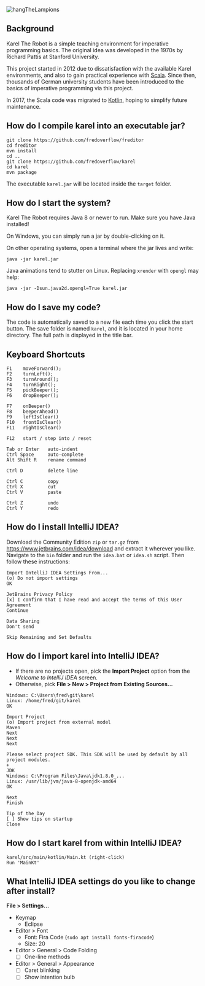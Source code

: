 ![hangTheLampions](https://i.imgur.com/EMKIohi.png)

## Background

Karel The Robot is a simple teaching environment for imperative programming basics.
The original idea was developed in the 1970s by Richard Pattis at Stanford University.

This project started in 2012 due to dissatisfaction with the available Karel environments,
and also to gain practical experience with [Scala](https://www.scala-lang.org).
Since then, thousands of German university students have been introduced to the basics of imperative programming via this project.

In 2017, the Scala code was migrated to [Kotlin](https://kotlinlang.org), hoping to simplify future maintenance.

## How do I compile karel into an executable jar?

```
git clone https://github.com/fredoverflow/freditor
cd freditor
mvn install
cd ..
git clone https://github.com/fredoverflow/karel
cd karel
mvn package
```

The executable `karel.jar` will be located inside the `target` folder.

## How do I start the system?

Karel The Robot requires Java 8 or newer to run. Make sure you have Java installed!

On Windows, you can simply run a jar by double-clicking on it.

On other operating systems, open a terminal where the jar lives and write:

    java -jar karel.jar

Java animations tend to stutter on Linux.
Replacing `xrender` with `opengl` may help:

    java -jar -Dsun.java2d.opengl=True karel.jar

## How do I save my code?

The code is automatically saved to a new file each time you click the start button.
The save folder is named `karel`, and it is located in your home directory.
The full path is displayed in the title bar.

## Keyboard Shortcuts

```
F1    moveForward();
F2    turnLeft();
F3    turnAround();
F4    turnRight();
F5    pickBeeper();
F6    dropBeeper();

F7    onBeeper()
F8    beeperAhead()
F9    leftIsClear()
F10   frontIsClear()
F11   rightIsClear()

F12   start / step into / reset

Tab or Enter   auto-indent
Ctrl Space     auto-complete
Alt Shift R    rename command

Ctrl D         delete line

Ctrl C         copy
Ctrl X         cut
Ctrl V         paste

Ctrl Z         undo
Ctrl Y         redo
```

## How do I install IntelliJ IDEA?

Download the Community Edition `zip` or `tar.gz` from https://www.jetbrains.com/idea/download and extract it wherever you like.
Navigate to the `bin` folder and run the `idea.bat` or `idea.sh` script.
Then follow these instructions:

```
Import IntelliJ IDEA Settings From...
(o) Do not import settings
OK

JetBrains Privacy Policy
[x] I confirm that I have read and accept the terms of this User Agreement
Continue

Data Sharing
Don't send

Skip Remaining and Set Defaults
```

## How do I import karel into IntelliJ IDEA?

* If there are no projects open, pick the **Import Project** option from the *Welcome to IntelliJ IDEA* screen.
* Otherwise, pick **File > New > Project from Existing Sources...**

```
Windows: C:\Users\fred\git\karel
Linux: /home/fred/git/karel
OK

Import Project
(o) Import project from external model
Maven
Next
Next
Next

Please select project SDK. This SDK will be used by default by all project modules.
+
JDK
Windows: C:\Program Files\Java\jdk1.8.0_...
Linux: /usr/lib/jvm/java-8-openjdk-amd64
OK

Next
Finish

Tip of the Day
[ ] Show tips on startup
Close
```

## How do I start karel from within IntelliJ IDEA?

```
karel/src/main/kotlin/Main.kt (right-click)
Run 'MainKt'
```

## What IntelliJ IDEA settings do you like to change after install?

**File > Settings...**

* Keymap
  * Eclipse
* Editor > Font
  * Font: Fira Code (`sudo apt install fonts-firacode`)
  * Size: 20
* Editor > General > Code Folding
  * [ ] One-line methods
* Editor > General > Appearance
  * [ ] Caret blinking
  * [ ] Show intention bulb
